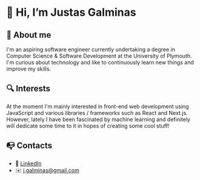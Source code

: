 # 👋 Hi, I’m Justas Galminas
## 🙂 About me
I'm an aspiring software engineer currently undertaking a degree in Computer Science & Software Development at the University of Plymouth. I'm curious about technology
and like to continuously learn new things and improve my skills.

## 🔍 Interests
At the moment I'm mainly interested in front-end web development using JavaScript and various libraries / frameworks such as React and Next.js. However, lately I have 
been fascinated by machine learning and definitely will dedicate some time to it in hopes of creating some cool stuff!

## 📭 Contacts
- 🔗 [LinkedIn](https://www.linkedin.com/in/jgalminas/)
- ✉️ j.galminas@gmail.com
